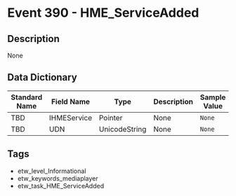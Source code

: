 # Event 390 - HME_ServiceAdded

## Description
None

## Data Dictionary
|Standard Name|Field Name|Type|Description|Sample Value|
|---|---|---|---|---|
|TBD|IHMEService|Pointer|None|`None`|
|TBD|UDN|UnicodeString|None|`None`|

## Tags
* etw_level_Informational
* etw_keywords_mediaplayer
* etw_task_HME_ServiceAdded